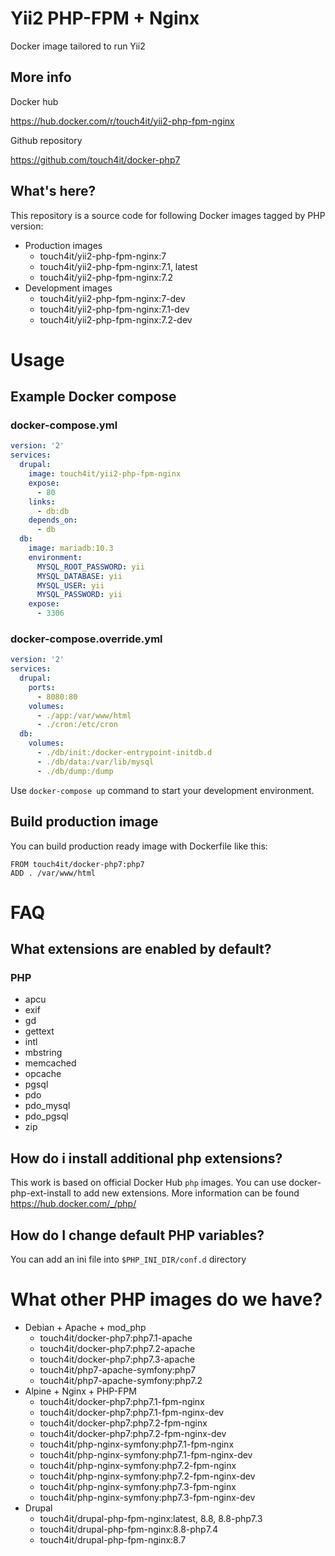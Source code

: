 # Yii2 PHP-FPM + Nginx

Docker image tailored to run Yii2

## More info

Docker hub

https://hub.docker.com/r/touch4it/yii2-php-fpm-nginx

Github repository

https://github.com/touch4it/docker-php7

## What's here?

This repository is a source code for following Docker images tagged by PHP version:

* Production images
  * touch4it/yii2-php-fpm-nginx:7
  * touch4it/yii2-php-fpm-nginx:7.1, latest
  * touch4it/yii2-php-fpm-nginx:7.2
* Development images
  * touch4it/yii2-php-fpm-nginx:7-dev
  * touch4it/yii2-php-fpm-nginx:7.1-dev
  * touch4it/yii2-php-fpm-nginx:7.2-dev

# Usage

## Example Docker compose

### docker-compose.yml

```yaml
version: '2'
services:
  drupal:
    image: touch4it/yii2-php-fpm-nginx
    expose:
      - 80
    links:
      - db:db
    depends_on:
      - db
  db:
    image: mariadb:10.3
    environment:
      MYSQL_ROOT_PASSWORD: yii
      MYSQL_DATABASE: yii
      MYSQL_USER: yii
      MYSQL_PASSWORD: yii
    expose:
      - 3306
```

### docker-compose.override.yml

```yaml
version: '2'
services:
  drupal:
    ports:
      - 8080:80
    volumes:
      - ./app:/var/www/html
      - ./cron:/etc/cron
  db:
    volumes:
      - ./db/init:/docker-entrypoint-initdb.d
      - ./db/data:/var/lib/mysql
      - ./db/dump:/dump
```

Use ```docker-compose up``` command to start your development environment.

## Build production image

You can build production ready image with Dockerfile like this:

```
FROM touch4it/docker-php7:php7
ADD . /var/www/html
```

# FAQ

## What extensions are enabled by default?

### PHP

* apcu
* exif
* gd
* gettext
* intl
* mbstring
* memcached
* opcache
* pgsql
* pdo
* pdo_mysql
* pdo_pgsql
* zip

## How do i install additional php extensions?
This work is based on official Docker Hub `php` images. You can use docker-php-ext-install to add new extensions. More information can be found https://hub.docker.com/_/php/

## How do I change default PHP variables?
You can add an ini file into `$PHP_INI_DIR/conf.d` directory

# What other PHP images do we have?

* Debian + Apache + mod_php
  * touch4it/docker-php7:php7.1-apache
  * touch4it/docker-php7:php7.2-apache
  * touch4it/docker-php7:php7.3-apache
  * touch4it/php7-apache-symfony:php7
  * touch4it/php7-apache-symfony:php7.2
* Alpine + Nginx + PHP-FPM
  * touch4it/docker-php7:php7.1-fpm-nginx
  * touch4it/docker-php7:php7.1-fpm-nginx-dev
  * touch4it/docker-php7:php7.2-fpm-nginx
  * touch4it/docker-php7:php7.2-fpm-nginx-dev
  * touch4it/php-nginx-symfony:php7.1-fpm-nginx
  * touch4it/php-nginx-symfony:php7.1-fpm-nginx-dev
  * touch4it/php-nginx-symfony:php7.2-fpm-nginx
  * touch4it/php-nginx-symfony:php7.2-fpm-nginx-dev
  * touch4it/php-nginx-symfony:php7.3-fpm-nginx
  * touch4it/php-nginx-symfony:php7.3-fpm-nginx-dev
* Drupal
  * touch4it/drupal-php-fpm-nginx:latest, 8.8, 8.8-php7.3
  * touch4it/drupal-php-fpm-nginx:8.8-php7.4
  * touch4it/drupal-php-fpm-nginx:8.7
